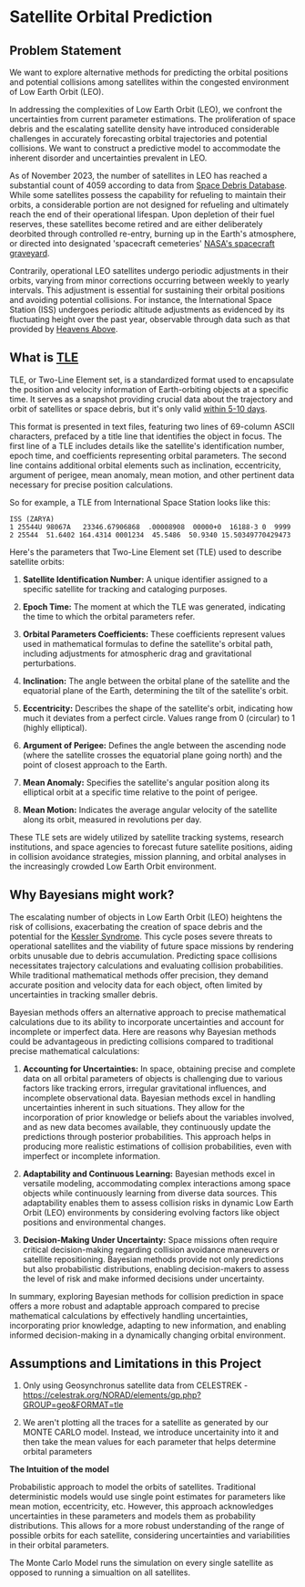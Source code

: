 # Satellite Orbital Prediction

## Problem Statement

We want to explore alternative methods for predicting the orbital positions and potential collisions among satellites within the congested environment of Low Earth Orbit (LEO).

In addressing the complexities of Low Earth Orbit (LEO), we confront the uncertainties from current parameter estimations. The proliferation of space debris and the escalating satellite density have introduced considerable challenges in accurately forecasting orbital trajectories and potential collisions. We want to construct a predictive model to accommodate the inherent disorder and uncertainties prevalent in LEO.

As of November 2023, the number of satellites in LEO has reached a substantial count of 4059 according to data from [Space Debris Database](https://space.oscar.wmo.int/satellites). While some satellites possess the capability for refueling to maintain their orbits, a considerable portion are not designed for refueling and ultimately reach the end of their operational lifespan. Upon depletion of their fuel reserves, these satellites become retired and are either deliberately deorbited through controlled re-entry, burning up in the Earth's atmosphere, or directed into designated 'spacecraft cemeteries' [NASA's spacecraft graveyard](https://spaceplace.nasa.gov/spacecraft-graveyard/en/).

Contrarily, operational LEO satellites undergo periodic adjustments in their orbits, varying from minor corrections occurring between weekly to yearly intervals. This adjustment is essential for sustaining their orbital positions and avoiding potential collisions. For instance, the International Space Station (ISS) undergoes periodic altitude adjustments as evidenced by its fluctuating height over the past year, observable through data such as that provided by [Heavens Above](https://www.heavens-above.com/IssHeight.aspx).


## What is [TLE](https://en.wikipedia.org/wiki/Two-line_element_set)
TLE, or Two-Line Element set, is a standardized format used to encapsulate the position and velocity information of Earth-orbiting objects at a specific time. It serves as a snapshot providing crucial data about the trajectory and orbit of satellites or space debris, but it's only valid [within 5-10 days](https://service.eumetsat.int/tle/#:~:text=METOP%2C%20NOAA%2C%20SUOMI%20TLEs&text=Their%20validity%20arc%20spans%20from,similar%20accuracy%20for%20several%20weeks.).

This format is presented in text files, featuring two lines of 69-column ASCII characters, prefaced by a title line that identifies the object in focus. The first line of a TLE includes details like the satellite's identification number, epoch time, and coefficients representing orbital parameters. The second line contains additional orbital elements such as inclination, eccentricity, argument of perigee, mean anomaly, mean motion, and other pertinent data necessary for precise position calculations.


So for example, a TLE from International Space Station looks like this:
```
ISS (ZARYA)             
1 25544U 98067A   23346.67906868  .00008908  00000+0  16188-3 0  9999
2 25544  51.6402 164.4314 0001234  45.5486  50.9340 15.50349770429473
```

Here's the parameters that Two-Line Element set (TLE) used to describe satellite orbits:

1. **Satellite Identification Number:** A unique identifier assigned to a specific satellite for tracking and cataloging purposes.

2. **Epoch Time:** The moment at which the TLE was generated, indicating the time to which the orbital parameters refer.

3. **Orbital Parameters Coefficients:** These coefficients represent values used in mathematical formulas to define the satellite's orbital path, including adjustments for atmospheric drag and gravitational perturbations.

4. **Inclination:** The angle between the orbital plane of the satellite and the equatorial plane of the Earth, determining the tilt of the satellite's orbit.

5. **Eccentricity:** Describes the shape of the satellite's orbit, indicating how much it deviates from a perfect circle. Values range from 0 (circular) to 1 (highly elliptical).

6. **Argument of Perigee:** Defines the angle between the ascending node (where the satellite crosses the equatorial plane going north) and the point of closest approach to the Earth.

7. **Mean Anomaly:** Specifies the satellite's angular position along its elliptical orbit at a specific time relative to the point of perigee.

8. **Mean Motion:** Indicates the average angular velocity of the satellite along its orbit, measured in revolutions per day.

These TLE sets are widely utilized by satellite tracking systems, research institutions, and space agencies to forecast future satellite positions, aiding in collision avoidance strategies, mission planning, and orbital analyses in the increasingly crowded Low Earth Orbit environment.

## Why Bayesians might work?

The escalating number of objects in Low Earth Orbit (LEO) heightens the risk of collisions, exacerbating the creation of space debris and the potential for the [Kessler Syndrome](https://www.space.com/kessler-syndrome-space-debris#:~:text=The%20Kessler%20Syndrome%20is%20a,satellites%2C%20astronauts%20and%20mission%20planners.). This cycle poses severe threats to operational satellites and the viability of future space missions by rendering orbits unusable due to debris accumulation. Predicting space collisions necessitates trajectory calculations and evaluating collision probabilities. While traditional mathematical methods offer precision, they demand accurate position and velocity data for each object, often limited by uncertainties in tracking smaller debris.

Bayesian methods offers an alternative approach to precise mathematical calculations due to its ability to incorporate uncertainties and account for incomplete or imperfect data. Here are reasons why Bayesian methods could be advantageous in predicting collisions compared to traditional precise mathematical calculations:

1. **Accounting for Uncertainties:** In space, obtaining precise and complete data on all orbital parameters of objects is challenging due to various factors like tracking errors, irregular gravitational influences, and incomplete observational data. Bayesian methods excel in handling uncertainties inherent in such situations. They allow for the incorporation of prior knowledge or beliefs about the variables involved, and as new data becomes available, they continuously update the predictions through posterior probabilities. This approach helps in producing more realistic estimations of collision probabilities, even with imperfect or incomplete information.

2. **Adaptability and Continuous Learning:** Bayesian methods excel in versatile modeling, accommodating complex interactions among space objects while continuously learning from diverse data sources. This adaptability enables them to assess collision risks in dynamic Low Earth Orbit (LEO) environments by considering evolving factors like object positions and environmental changes.

3. **Decision-Making Under Uncertainty:** Space missions often require critical decision-making regarding collision avoidance maneuvers or satellite repositioning. Bayesian methods provide not only predictions but also probabilistic distributions, enabling decision-makers to assess the level of risk and make informed decisions under uncertainty.

In summary, exploring Bayesian methods for collision prediction in space offers a more robust and adaptable approach compared to precise mathematical calculations by effectively handling uncertainties, incorporating prior knowledge, adapting to new information, and enabling informed decision-making in a dynamically changing orbital environment.

## Assumptions and Limitations in this Project

1. Only using Geosynchronus satellite data from CELESTREK - https://celestrak.org/NORAD/elements/gp.php?GROUP=geo&FORMAT=tle

2. We aren't plotting all the traces for a satellite as generated by our MONTE CARLO model. Instead, we introduce uncertainity into it and then take the mean values for each parameter that helps determine orbital parameters

**The Intuition of the model**

Probabilistic approach to model the orbits of satellites. Traditional deterministic models would use single point estimates for parameters like mean motion, eccentricity, etc. However, this approach acknowledges uncertainties in these parameters and models them as probability distributions. This allows for a more robust understanding of the range of possible orbits for each satellite, considering uncertainties and variabilities in their orbital parameters.

The Monte Carlo Model runs the simulation on every single satellite as opposed to running a simualtion on all satellites.
